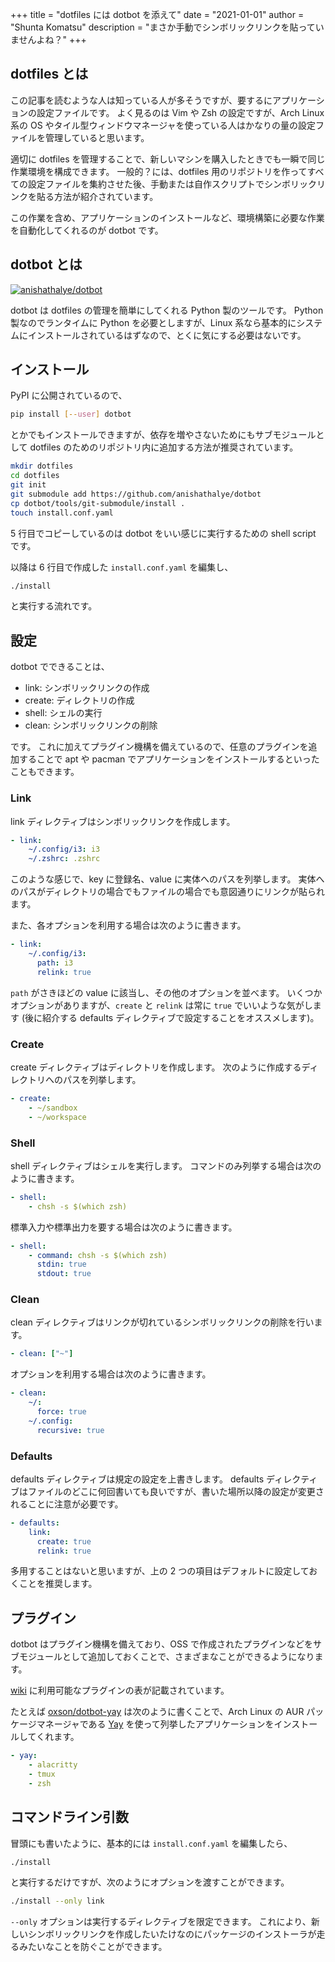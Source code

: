 +++
title = "dotfiles には dotbot を添えて"
date = "2021-01-01"
author = "Shunta Komatsu"
description = "まさか手動でシンボリックリンクを貼っていませんよね？"
+++

## dotfiles とは

この記事を読むような人は知っている人が多そうですが、要するにアプリケーションの設定ファイルです。
よく見るのは Vim や Zsh の設定ですが、Arch Linux 系の OS やタイル型ウィンドウマネージャを使っている人はかなりの量の設定ファイルを管理していると思います。

適切に dotfiles を管理することで、新しいマシンを購入したときでも一瞬で同じ作業環境を構成できます。
一般的？には、dotfiles 用のリポジトリを作ってすべての設定ファイルを集約させた後、手動または自作スクリプトでシンボリックリンクを貼る方法が紹介されています。

この作業を含め、アプリケーションのインストールなど、環境構築に必要な作業を自動化してくれるのが dotbot です。

## dotbot とは

[![anishathalye/dotbot](https://gh-card.dev/repos/anishathalye/dotbot.svg)](https://github.com/anishathalye/dotbot)

dotbot は dotfiles の管理を簡単にしてくれる Python 製のツールです。
Python 製なのでランタイムに Python を必要としますが、Linux 系なら基本的にシステムにインストールされているはずなので、とくに気にする必要はないです。

## インストール

PyPI に公開されているので、

```bash
pip install [--user] dotbot
```

とかでもインストールできますが、依存を増やさないためにもサブモジュールとして dotfiles のためのリポジトリ内に追加する方法が推奨されています。

```bash
mkdir dotfiles
cd dotfiles
git init
git submodule add https://github.com/anishathalye/dotbot
cp dotbot/tools/git-submodule/install .
touch install.conf.yaml
```

5 行目でコピーしているのは dotbot をいい感じに実行するための shell script です。

以降は 6 行目で作成した `install.conf.yaml` を編集し、

```bash
./install
```

と実行する流れです。

## 設定

dotbot でできることは、

- link: シンボリックリンクの作成
- create: ディレクトリの作成
- shell: シェルの実行
- clean: シンボリックリンクの削除

です。
これに加えてプラグイン機構を備えているので、任意のプラグインを追加することで apt や pacman でアプリケーションをインストールするといったこともできます。

### Link

link ディレクティブはシンボリックリンクを作成します。

```yaml
- link:
    ~/.config/i3: i3
    ~/.zshrc: .zshrc
```

このような感じで、key に登録名、value に実体へのパスを列挙します。
実体へのパスがディレクトリの場合でもファイルの場合でも意図通りにリンクが貼られます。

また、各オプションを利用する場合は次のように書きます。

```yaml
- link:
    ~/.config/i3:
      path: i3
      relink: true
```

`path` がさきほどの value に該当し、その他のオプションを並べます。
いくつかオプションがありますが、`create` と `relink` は常に `true` でいいような気がします (後に紹介する defaults ディレクティブで設定することをオススメします)。

### Create

create ディレクティブはディレクトリを作成します。
次のように作成するディレクトリへのパスを列挙します。

```yaml
- create:
    - ~/sandbox
    - ~/workspace
```

### Shell

shell ディレクティブはシェルを実行します。
コマンドのみ列挙する場合は次のように書きます。

```yaml
- shell:
    - chsh -s $(which zsh)
```

標準入力や標準出力を要する場合は次のように書きます。

```yaml
- shell:
    - command: chsh -s $(which zsh)
      stdin: true
      stdout: true
```

### Clean

clean ディレクティブはリンクが切れているシンボリックリンクの削除を行います。

```yaml
- clean: ["~"]
```

オプションを利用する場合は次のように書きます。

```yaml
- clean:
    ~/:
      force: true
    ~/.config:
      recursive: true
```

### Defaults

defaults ディレクティブは規定の設定を上書きします。
defaults ディレクティブはファイルのどこに何回書いても良いですが、書いた場所以降の設定が変更されることに注意が必要です。

```yaml
- defaults:
    link:
      create: true
      relink: true
```

多用することはないと思いますが、上の 2 つの項目はデフォルトに設定しておくことを推奨します。

## プラグイン

dotbot はプラグイン機構を備えており、OSS で作成されたプラグインなどをサブモジュールとして追加しておくことで、さまざまなことができるようになります。

[wiki](https://github.com/anishathalye/dotbot/wiki/Plugins) に利用可能なプラグインの表が記載されています。

たとえば [oxson/dotbot-yay](https://github.com/oxson/dotbot-yay) は次のように書くことで、Arch Linux の AUR パッケージマネージャである [Yay](https://github.com/Jguer/yay) を使って列挙したアプリケーションをインストールしてくれます。

```yaml
- yay:
    - alacritty
    - tmux
    - zsh
```

## コマンドライン引数

冒頭にも書いたように、基本的には `install.conf.yaml` を編集したら、

```bash
./install
```

と実行するだけですが、次のようにオプションを渡すことができます。

```bash
./install --only link
```

`--only` オプションは実行するディレクティブを限定できます。
これにより、新しいシンボリックリンクを作成したいたけなのにパッケージのインストーラが走るみたいなことを防ぐことができます。
